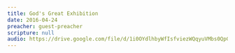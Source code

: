 ```yaml
---
title: God's Great Exhibition
date: 2016-04-24
preacher: guest-preacher
scripture: null
audio: https://drive.google.com/file/d/1i0OYdlhbyWfIsfviezWQqyuVMbs0QpGk/view
---
```

